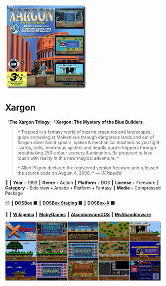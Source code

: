 ![](Thumbnail.png "application-thumbnail")

# Xargon

「**The Xargon Trilogy**」「**Xargon: The Mystery of the Blue Builders**」

> ❝ Trapped in a fantasy world of bizarre creatures and landscapes, guide archeologist Malvenious through dangerous lands and out of Xargon alive! Avoid spears, spikes & mechanical mashers as you fight lizards, trolls, enormous spiders and deadly purple hoppers through breathtaking 256-colour scenery & animation. Be prepared to lose touch with reality in this new magical adventure. ❞
>
> ❝ Allen Pilgrim declared the registered version freeware and released the source code on August 4, 2008. ❞ — *Wikipedia*
>

📌 ┃ **Year** ‣ 1993 ┃ **Genre** ‣ Action ┃ **Platform** ‣ DOS ┃ **License** ‣ Freeware ┃ **Category** ‣ Side view • Arcade • Platform • Fantasy ┃ **Media** ‣ Compressed Package 

📦 ┃ **[DOSBox](https://www.dosbox.com/) 🟩** ┃ **[DOSBox Staging](https://dosbox-staging.github.io/) 🟩** ┃ **[DOSBox-X](https://dosbox-x.com/) 🟩** 

📎 ┃ **[Wikipedia](https://en.wikipedia.org/wiki/Xargon)** ┃ **[MobyGames](https://www.mobygames.com/game/1057/xargon/)** ┃ **[AbandonwareDOS](https://www.abandonwaredos.com/abandonware-game.php?abandonware=Xargon&gid=2905)** ┃ **[MyAbandonware](https://www.myabandonware.com/game/xargon-21c)** 

![](Montage.png "Xargon")


